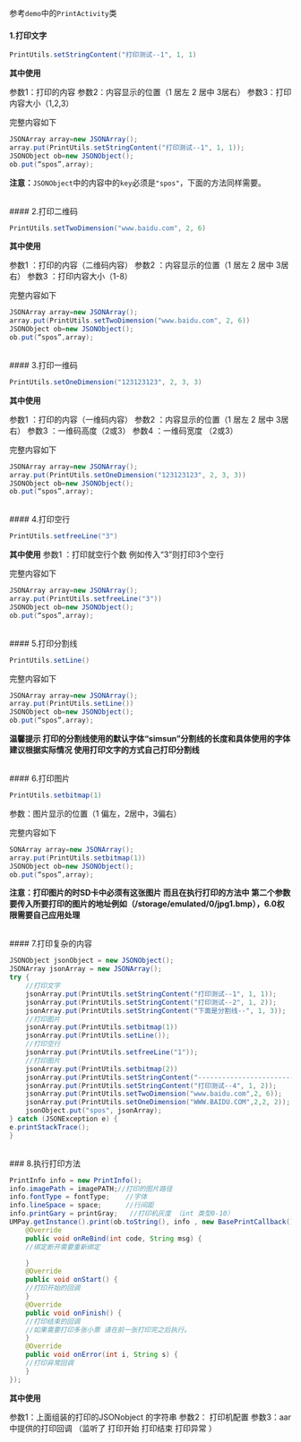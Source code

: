 参考`demo`中的`PrintActivity`类

#### 1.打印文字

```java
PrintUtils.setStringContent("打印测试--1", 1, 1)
```
**其中使用**

参数1：打印的内容
参数2：内容显示的位置（1 居左 2 居中  3居右）
参数3：打印内容大小（1,2,3）



完整内容如下

```java
JSONArray array=new JSONArray();
array.put(PrintUtils.setStringContent("打印测试--1", 1, 1));
JSONObject ob=new JSONObject();
ob.put(“spos”,array);

```

**注意：**`JSONObject`中的内容中的`key`必须是`"spos"`，下面的方法同样需要。


<br/>
#### 2.打印二维码

```java
PrintUtils.setTwoDimension("www.baidu.com", 2, 6)
```

**其中使用**

参数1 ：打印的内容（二维码内容）
参数2 ：内容显示的位置（1 居左 2 居中  3居右）
参数3 ：打印内容大小（1-8）



完整内容如下

```java
JSONArray array=new JSONArray();
array.put(PrintUtils.setTwoDimension("www.baidu.com", 2, 6))
JSONObject ob=new JSONObject();
ob.put(“spos”,array);

```

<br/>
#### 3.打印一维码


```java
PrintUtils.setOneDimension("123123123", 2, 3, 3)
```

**其中使用**

参数1 ：打印的内容（一维码内容）
参数2 ：内容显示的位置（1 居左 2 居中  3居右）
参数3 ：一维码高度（2或3）
参数4 ：一维码宽度 （2或3）



完整内容如下

```java
JSONArray array=new JSONArray();
array.put(PrintUtils.setOneDimension("123123123", 2, 3, 3))
JSONObject ob=new JSONObject();
ob.put(“spos”,array);

```

<br/>
#### 4.打印空行

```java
PrintUtils.setfreeLine("3")
```
**其中使用**
参数1 ：打印就空行个数 例如传入“3”则打印3个空行



完整内容如下

```java
JSONArray array=new JSONArray();
array.put(PrintUtils.setfreeLine("3"))
JSONObject ob=new JSONObject();
ob.put(“spos”,array);
```

<br/>
#### 5.打印分割线

```java
PrintUtils.setLine()
```

完整内容如下

```java
JSONArray array=new JSONArray();
array.put(PrintUtils.setLine())
JSONObject ob=new JSONObject();
ob.put(“spos”,array);
```

**温馨提示 打印的分割线使用的默认字体“simsun”分割线的长度和具体使用的字体 建议根据实际情况 使用打印文字的方式自己打印分割线**

<br/>
#### 6.打印图片

```java
PrintUtils.setbitmap(1)
```

参数：图片显示的位置（1 偏左，2居中，3偏右）

完整内容如下

```java
SONArray array=new JSONArray();
array.put(PrintUtils.setbitmap(1))
JSONObject ob=new JSONObject();
ob.put(“spos”,array);
```
**注意：打印图片的时SD卡中必须有这张图片  而且在执行打印的方法中 第二个参数要传入所要打印的图片的地址例如（/storage/emulated/0/jpg1.bmp），6.0权限需要自己应用处理**


<br/>
#### 7.打印复杂的内容

```java
JSONObject jsonObject = new JSONObject();
JSONArray jsonArray = new JSONArray();
try {
	//打印文字
	jsonArray.put(PrintUtils.setStringContent("打印测试--1", 1, 1));
	jsonArray.put(PrintUtils.setStringContent("打印测试--2", 1, 2));
	jsonArray.put(PrintUtils.setStringContent("下面是分割线--", 1, 3));
	//打印图片
	jsonArray.put(PrintUtils.setbitmap(1))
	jsonArray.put(PrintUtils.setLine());
	//打印空行
	jsonArray.put(PrintUtils.setfreeLine("1"));
	//打印图片
	jsonArray.put(PrintUtils.setbitmap(2))
	jsonArray.put(PrintUtils.setStringContent("--------------------------------", 2, 1));
	jsonArray.put(PrintUtils.setStringContent("打印测试--4", 1, 2));
	jsonArray.put(PrintUtils.setTwoDimension("www.baidu.com",2, 6));
	jsonArray.put(PrintUtils.setOneDimension("WWW.BAIDU.COM",2,2, 2));
	jsonObject.put("spos", jsonArray);
} catch (JSONException e) {
e.printStackTrace();
}

```

<br/>
### 8.执行打印方法


```java
PrintInfo info = new PrintInfo();
info.imagePath = imagePATH;//打印的图片路径
info.fontType = fontType;    //字体
info.lineSpace = space;      //行间距
info.printGary = printGray;   //打印机灰度 （int 类型0-10）
UMPay.getInstance().print(ob.toString(), info , new BasePrintCallback() {
	@Override
	public void onReBind(int code, String msg) {
	//绑定断开需要重新绑定

	}
	@Override
	public void onStart() {
	//打印开始的回调
	}
	@Override
	public void onFinish() {
	//打印结束的回调
	//如果需要打印多张小票 请在前一张打印完之后执行。
	}
	@Override
	public void onError(int i, String s) {
	//打印异常回调
	}
});
```

**其中使用**

参数1：上面组装的打印的JSONobject 的字符串
参数2： 打印机配置
参数3：aar 中提供的打印回调 （监听了 打印开始  打印结束  打印异常 ）



